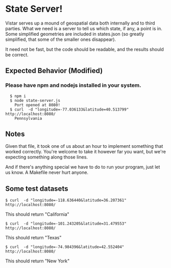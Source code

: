 # State Server!

Vistar serves up a mound of geospatial data both internally and to third
parties. What we need is a server to tell us which state, if any, a point is in.
Some simplified geometries are included in states.json (so greatly simplified,
that some of the smaller ones disappear).

It need not be fast, but the code should be readable, and the results should be
correct.

## Expected Behavior (Modified)

### Please have npm and nodejs installed in your system.
```
  $ npm i
  $ node state-server.js
    Port opened at 8080!
  $ curl  -d "longitude=-77.036133&latitude=40.513799" http://localhost:8080/
    Pennsylvania
```

## Notes

Given that file, it took one of us about an hour to implement something that
worked correctly. You're welcome to take it however far you want, but we're
expecting something along those lines.

And if there's anything special we have to do to run your program, just let us
know. A Makefile never hurt anyone.


## Some test datasets

```
$ curl  -d "longitude=-118.636440&latitude=36.207361" http://localhost:8080/
```
This should return "California"

```
$ curl  -d "longitude=-101.243205&latitude=31.479553" http://localhost:8080/
```
This should return "Texas"

```
$ curl  -d "longitude=-74.984396&latitude=42.552404" http://localhost:8080/
```
This should return "New York"
